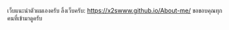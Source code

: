 เว็บแนะนำตัวผมเองครับ 
ลิ้งเว็บครับ: https://x2swww.github.io/About-me/
ขอขอบคุณทุกคนที่เข้ามาดูครับ
